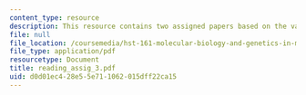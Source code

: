 ```yaml
---
content_type: resource
description: This resource contains two assigned papers based on the various readings.
file: null
file_location: /coursemedia/hst-161-molecular-biology-and-genetics-in-modern-medicine-fall-2007/d0d01ec428e55e711062015dff22ca15_reading_assig_3.pdf
file_type: application/pdf
resourcetype: Document
title: reading_assig_3.pdf
uid: d0d01ec4-28e5-5e71-1062-015dff22ca15
---
```

